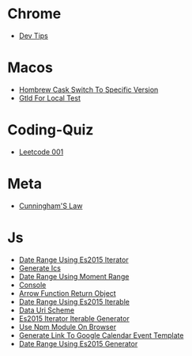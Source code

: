 Chrome
====

* [Dev Tips](./chrome/dev-tips.md)

Macos
====

* [Hombrew Cask Switch To Specific Version](./macos/hombrew_cask_switch_to_specific_version.md)
* [Gtld For Local Test](./macos/gtld_for_local_test.md)

Coding-Quiz
====

* [Leetcode 001](./coding-quiz/leetcode_001.md)

Meta
====

* [Cunningham'S Law](./meta/cunningham's_law.md)

Js
====

* [Date Range Using Es2015 Iterator](./js/date_range_using_es2015_iterator.md)
* [Generate Ics](./js/generate_ics.md)
* [Date Range Using Moment Range](./js/date_range_using_moment-range.md)
* [Console](./js/console.md)
* [Arrow Function Return Object](./js/arrow_function_return_object.md)
* [Date Range Using Es2015 Iterable](./js/date_range_using_es2015_iterable.md)
* [Data Uri Scheme](./js/data_uri_scheme.md)
* [Es2015 Iterator Iterable Generator](./js/es2015_iterator_iterable_generator.md)
* [Use Npm Module On Browser](./js/use_npm_module_on_browser.md)
* [Generate Link To Google Calendar Event Template](./js/generate_link_to_google_calendar_event_template.md)
* [Date Range Using Es2015 Generator](./js/date_range_using_es2015_generator.md)

